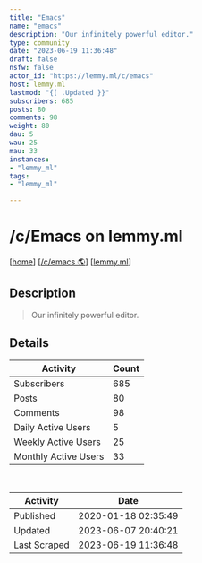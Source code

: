 ```yaml
---
title: "Emacs" 
name: "emacs"
description: "Our infinitely powerful editor."
type: community
date: "2023-06-19 11:36:48"
draft: false
nsfw: false
actor_id: "https://lemmy.ml/c/emacs"
host: lemmy.ml
lastmod: "{[ .Updated }}"
subscribers: 685
posts: 80
comments: 98
weight: 80
dau: 5
wau: 25
mau: 33
instances:
- "lemmy_ml"
tags: 
- "lemmy_ml"

---
```


# /c/Emacs on lemmy.ml

[[home](/)]
[[/c/emacs 🌎](https://lemmy.ml/c/emacs)]
[[lemmy.ml](/instances/lemmy_ml)]


## Description 

<blockquote class="description">
Our infinitely powerful editor.
</blockquote>


## Details

| Activity | Count  |
|----------------------|---|
| Subscribers          | 685 |
| Posts                | 80  |
| Comments             | 98  |
| Daily Active Users   | 5  |
| Weekly Active Users  | 25  |
| Monthly Active Users | 33  |

<br>

| Activity | Date |
|----------------------|---|
| Published            | 2020-01-18 02:35:49 |
| Updated              | 2023-06-07 20:40:21 |
| Last Scraped         | 2023-06-19 11:36:48 |
